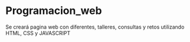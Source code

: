# Programacion_web
Se creará pagina web con diferentes, talleres, consultas y retos utilizando HTML, CSS y JAVASCRIPT
